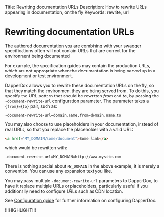 Title: Rewriting documentation URLs
Description: How to rewrite URLs appearing in documentation, on the fly
Keywords: rewrite, url

# Rewriting documentation URLs

The authored documentation you are combining with your swagger specifications often will not contain URLs
that are correct for the environment being documented.

For example, the specification guides may contain the production URLs, which are not appropriate when the documentation
is being served up in a development or test environment.

DapperDox allows you to rewrite these documentation URLs on the fly, so that they match the environment they are being
served from. To do this, you specify the URL pattern that should be rewritten *from* and *to*, by passing the
`-document-rewrite-url` configuration parameter. The parameter takes a `{from}={to}` pair, such as:

```
-document-rewrite-url=domain.name.from=domain.name.to
```

You may also choose to use placeholders in your documentation, instead of real URLs, so that you replace the placeholder with
a valid URL:

```html
<a href="MY_DOMAIN/some/document">Some link</a>
```

which would be rewritten with:

```
-document-rewrite-url=MY_DOMAIN=http://www.mysite.com
```

There is nothing special about `MY_DOMAIN` in the above example, it is merely a convention. You can use any expansion text you like.

You may pass multiple `-document-rewrite-url` parameters to DapperDox, to have it replace multiple URLs or placeholders,
particularly useful if you additionally need to configure URLs such as CDN location.

See [Configuration guide](/docs/configuration-guide) for further information on configuring DapperDox.

!!!HIGHLIGHT!!!
